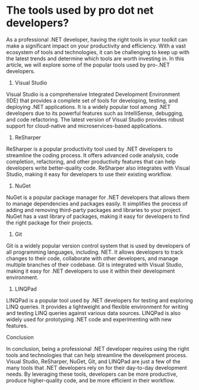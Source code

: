 # The tools used by pro dot net developers?

As a professional .NET developer, having the right tools in your toolkit can make a significant impact on your productivity and efficiency. With a vast ecosystem of tools and technologies, it can be challenging to keep up with the latest trends and determine which tools are worth investing in. In this article, we will explore some of the popular tools used by pro-.NET developers.

1. Visual Studio
    

Visual Studio is a comprehensive Integrated Development Environment (IDE) that provides a complete set of tools for developing, testing, and deploying .NET applications. It is a widely popular tool among .NET developers due to its powerful features such as IntelliSense, debugging, and code refactoring. The latest version of Visual Studio provides robust support for cloud-native and microservices-based applications.

1. ReSharper
    

ReSharper is a popular productivity tool used by .NET developers to streamline the coding process. It offers advanced code analysis, code completion, refactoring, and other productivity features that can help developers write better-quality code. ReSharper also integrates with Visual Studio, making it easy for developers to use their existing workflow.

1. NuGet
    

NuGet is a popular package manager for .NET developers that allows them to manage dependencies and packages easily. It simplifies the process of adding and removing third-party packages and libraries to your project. NuGet has a vast library of packages, making it easy for developers to find the right package for their projects.

1. Git
    

Git is a widely popular version control system that is used by developers of all programming languages, including. NET. It allows developers to track changes to their code, collaborate with other developers, and manage multiple branches of their codebase. Git is integrated with Visual Studio, making it easy for .NET developers to use it within their development environment.

1. LINQPad
    

LINQPad is a popular tool used by .NET developers for testing and exploring LINQ queries. It provides a lightweight and flexible environment for writing and testing LINQ queries against various data sources. LINQPad is also widely used for prototyping .NET code and experimenting with new features.

Conclusion

In conclusion, being a professional .NET developer requires using the right tools and technologies that can help streamline the development process. Visual Studio, ReSharper, NuGet, Git, and LINQPad are just a few of the many tools that .NET developers rely on for their day-to-day development needs. By leveraging these tools, developers can be more productive, produce higher-quality code, and be more efficient in their workflow.